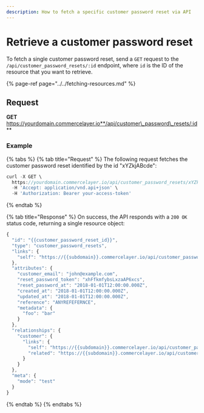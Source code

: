 ```yaml
---
description: How to fetch a specific customer password reset via API
---
```


# Retrieve a customer password reset

To fetch a single customer password reset, send a `GET` request to the `/api/customer_password_resets/:id` endpoint, where `id` is the ID of the resource that you want to retrieve.

{% page-ref page="../../fetching-resources.md" %}

## Request

**GET** https://yourdomain.commercelayer.io**/api/customer\_password\_resets/:id**

### **Example**

{% tabs %}
{% tab title="Request" %}
The following request fetches the customer password reset identified by the id "xYZkjABcde":

```javascript
curl -X GET \
  https://yourdomain.commercelayer.io/api/customer_password_resets/xYZkjABcde \
  -H 'Accept: application/vnd.api+json' \
  -H 'Authorization: Bearer your-access-token'
```
{% endtab %}

{% tab title="Response" %}
On success, the API responds with a `200 OK` status code, returning a single resource object:

```javascript
{
  "id": "{{customer_password_reset_id}}",
  "type": "customer_password_resets",
  "links": {
    "self": "https://{{subdomain}}.commercelayer.io/api/customer_password_resets/{{customer_password_reset_id}}"
  },
  "attributes": {
    "customer_email": "john@example.com",
    "reset_password_token": "xhFfkmfybsLxzaAP6xcs",
    "reset_password_at": "2018-01-01T12:00:00.000Z",
    "created_at": "2018-01-01T12:00:00.000Z",
    "updated_at": "2018-01-01T12:00:00.000Z",
    "reference": "ANYREFEFERNCE",
    "metadata": {
      "foo": "bar"
    }
  },
  "relationships": {
    "customer": {
      "links": {
        "self": "https://{{subdomain}}.commercelayer.io/api/customer_password_resets/{{customer_password_reset_id}}/relationships/customer",
        "related": "https://{{subdomain}}.commercelayer.io/api/customer_password_resets/{{customer_password_reset_id}}/customer"
      }
    }
  },
  "meta": {
    "mode": "test"
  }
}
```
{% endtab %}
{% endtabs %}

